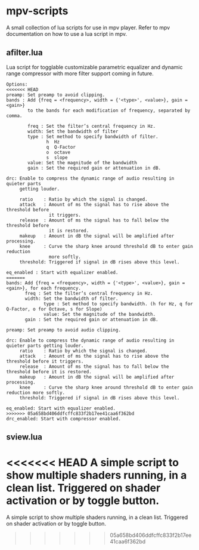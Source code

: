 # mpv-scripts
A small collection of lua scripts for use in mpv player. Refer to mpv documentation on how to use a lua script in mpv.

## afilter.lua
Lua script for togglable customizable parametric equalizer and dynamic range compressor with more filter support coming in future.
```
Options:
<<<<<<< HEAD
preamp: Set preamp to avoid clipping.
bands : Add {freq = <frequency>, width = {'<type>', <value>}, gain = <gain>}
        to the bands for each modification of frequency, separated by comma.
	   
        freq : Set the filter’s central frequency in Hz.
        width: Set the bandwidth of filter
        type : Set method to specify bandwidth of filter.
               h  Hz
               q  Q-Factor 
               o  octave 
               s  slope
        value: Set the magnitude of the bandwidth
        gain : Set the required gain or attenuation in dB.

drc: Enable to compress the dynamic range of audio resulting in quieter parts 
     getting louder.

	 ratio    : Ratio by which the signal is changed.
	 attack   : Amount of ms the signal has to rise above the threshold before 
	            it triggers.
	 release  : Amount of ms the signal has to fall below the threshold before 
	            it is restored.
	 makeup   : Amount in dB the signal will be amplified after processing.
	 knee     : Curve the sharp knee around threshold dB to enter gain reduction
	            more softly. 
	 threshold: Triggered if signal in dB rises above this level.
	 
eq_enabled : Start with equalizer enabled.
=======
bands: Add {freq = <frequency>, width = {'<type>', <value>}, gain = <gain>}, for each frequency.
       freq : Set the filter’s central frequency in Hz.
       width: Set the bandwidth of filter.
              type : Set method to specify bandwidth. (h for Hz, q for Q-Factor, o for Octave, s for Slope)
              value: Set the magnitude of the bandwidth.
       gain : Set the required gain or attenuation in dB.

preamp: Set preamp to avoid audio clipping.

drc: Enable to compress the dynamic range of audio resulting in quieter parts getting louder.
     ratio    : Ratio by which the signal is changed.
     attack   : Amount of ms the signal has to rise above the threshold before it triggers.
     release  : Amount of ms the signal has to fall below the threshold before it is restored.
     makeup   : Amount in dB the signal will be amplified after processing.
     knee     : Curve the sharp knee around threshold dB to enter gain reduction more softly. 
     threshold: Triggered if signal in dB rises above this level.
	 
eq_enabled: Start with equalizer enabled.
>>>>>>> 05a658bd406ddfcffc833f2b17ee41caa6f362bd
drc_enabled: Start with compressor enabled.
```

## sview.lua
<<<<<<< HEAD
A simple script to show multiple shaders running, in a clean list. Triggered on shader activation or by toggle button.
=======
A simple script to show multiple shaders running, in a clean list. Triggered on shader activation or by toggle button.
>>>>>>> 05a658bd406ddfcffc833f2b17ee41caa6f362bd
